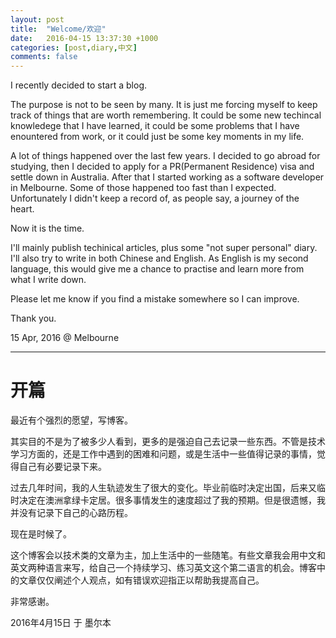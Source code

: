 ```yaml
---
layout: post
title:  "Welcome/欢迎"
date:   2016-04-15 13:37:30 +1000
categories: [post,diary,中文]
comments: false
---
```

I recently decided to start a blog.

The purpose is not to be seen by many. It is just me forcing myself to keep track of things that are worth remembering. It could be some new techincal knowledege that I have learned, it could be some problems that I have enountered from work, or it could just be some key moments in my life.

A lot of things happened over the last few years. I decided to go abroad for studying, then I decided to apply for a PR(Permanent Residence) visa and settle down in Australia. After that I started working as a software developer in Melbourne. Some of those happened too fast than I expected. Unfortunately I didn't keep a record of, as people say, a journey of the heart.

Now it is the time.

I'll mainly publish techinical articles, plus some "not super personal" diary. I'll also try to write in both Chinese and English. As English is my second language, this would give me a chance to practise and learn more from what I write down.

Please let me know if you find a mistake somewhere so I can improve.

Thank you.

15 Apr, 2016 @ Melbourne

---

# 开篇

最近有个强烈的愿望，写博客。

其实目的不是为了被多少人看到，更多的是强迫自己去记录一些东西。不管是技术学习方面的，还是工作中遇到的困难和问题，或是生活中一些值得记录的事情，觉得自己有必要记录下来。

过去几年时间，我的人生轨迹发生了很大的变化。毕业前临时决定出国，后来又临时决定在澳洲拿绿卡定居。很多事情发生的速度超过了我的预期。但是很遗憾，我并没有记录下自己的心路历程。

现在是时候了。

这个博客会以技术类的文章为主，加上生活中的一些随笔。有些文章我会用中文和英文两种语言来写，给自己一个持续学习、练习英文这个第二语言的机会。博客中的文章仅仅阐述个人观点，如有错误欢迎指正以帮助我提高自己。

非常感谢。

2016年4月15日 于 墨尔本